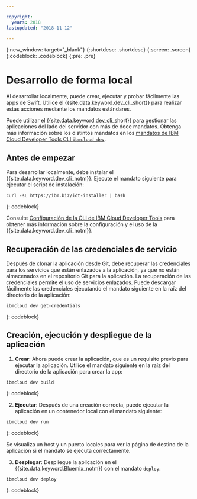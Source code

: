 ```yaml
---

copyright:
  years: 2018
lastupdated: "2018-11-12"

---
```

{:new_window: target="_blank"}
{:shortdesc: .shortdesc}
{:screen: .screen}
{:codeblock: .codeblock}
{:pre: .pre}

# Desarrollo de forma local

Al desarrollar localmente, puede crear, ejecutar y probar fácilmente las apps de Swift. Utilice el {{site.data.keyword.dev_cli_short}} para realizar estas acciones mediante los mandatos estándares. 

Puede utilizar el {{site.data.keyword.dev_cli_short}} para gestionar las aplicaciones del lado del servidor con más de doce mandatos. Obtenga más información sobre los distintos mandatos en los [mandatos de IBM Cloud Developer Tools CLI `ibmcloud dev`](/docs/cli/idt/commands.html).

## Antes de empezar

Para desarrollar localmente, debe instalar el {{site.data.keyword.dev_cli_notm}}. Ejecute el mandato siguiente para ejecutar el script de instalación:
```
curl -sL https://ibm.biz/idt-installer | bash
```
{: codeblock}

Consulte [Configuración de la CLI de IBM Cloud Developer Tools](/docs/cli/idt/setting_up_idt.html) para obtener más información sobre la configuración y el uso de la {{site.data.keyword.dev_cli_notm}}.

## Recuperación de las credenciales de servicio

Después de clonar la aplicación desde Git, debe recuperar las credenciales para los servicios que están enlazados a la aplicación, ya que no están almacenados en el repositorio Git para la aplicación. La recuperación de las credenciales permite el uso de servicios enlazados. Puede descargar fácilmente las credenciales ejecutando el mandato siguiente en la raíz del directorio de la aplicación:
```
ibmcloud dev get-credentials
```
{: codeblock}

## Creación, ejecución y despliegue de la aplicación

1. **Crear**: Ahora puede crear la aplicación, que es un requisito previo para ejecutar la aplicación.
  Utilice el mandato siguiente en la raíz del directorio de la aplicación para crear la app:
  ```
  ibmcloud dev build
  ```
  {: codeblock}

2. **Ejecutar**: Después de una creación correcta, puede ejecutar la aplicación en un contenedor local con el mandato siguiente:
  ```
  ibmcloud dev run
  ```
  {: codeblock}

  Se visualiza un host y un puerto locales para ver la página de destino de la aplicación si el mandato se ejecuta correctamente.

3. **Desplegar**: Despliegue la aplicación en el {{site.data.keyword.Bluemix_notm}} con el mandato `deploy`:
  ```
  ibmcloud dev deploy
  ```
  {: codeblock}
